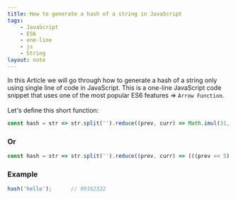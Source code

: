 ```yaml
---
title: How to generate a hash of a string in JavaScript
tags:
    - JavaScript
    - ES6
    - one-line
    - js
    - String
layout: note
---
```




In this Article we will go through how to generate a hash of a string only using single line of code in JavaScript.
This is a one-line JavaScript code snippet that uses one of the most popular ES6 features => `Arrow Function`.
<br/>
<br/>
Let's define this short function:

```js {.wrap}
const hash = str => str.split('').reduce((prev, curr) => Math.imul(31, prev) + curr.charCodeAt(0) | 0, 0);
```

### Or

```js {.wrap}
const hash = str => str.split('').reduce((prev, curr) => (((prev << 5) - prev) + curr.charCodeAt(0)) | 0, 0);
```

### Example

```js {.wrap}
hash('hello');      // 99162322
```
